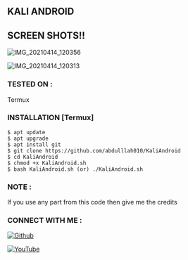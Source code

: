 ## KALI ANDROID 

## SCREEN SHOTS!!

![IMG_20210414_120356](https://user-images.githubusercontent.com/81155650/114668958-5a2d1780-9ccf-11eb-8915-53161da2b184.jpg)

![IMG_20210414_120313](https://user-images.githubusercontent.com/81155650/114669112-89dc1f80-9ccf-11eb-8e36-69bbca5962bb.jpg)

### TESTED ON :

  Termux

### INSTALLATION [Termux]
```
$ apt update
$ apt upgrade
$ apt install git
$ git clone https://github.com/abdulllah010/KaliAndroid
$ cd KaliAndroid
$ chmod +x KaliAndroid.sh
$ bash KaliAndroid.sh (or) ./KaliAndroid.sh

```

### NOTE :

If you use any part from this code then give me the credits


### CONNECT WITH ME :


[![Github](https://img.shields.io/badge/Github-LINUX--SPECIALIST-green?style=for-the-badge&logo=github)](https://github.com/abdulllah010)

<a href="https://www.youtube.com/channel/UCQ2pT_4sAch7AZjhYgOmv3g"><img title="YouTube" src="https://img.shields.io/badge/YouTube-Linux Specialist-red?style=for-the-badge&logo=Youtube"></a>
